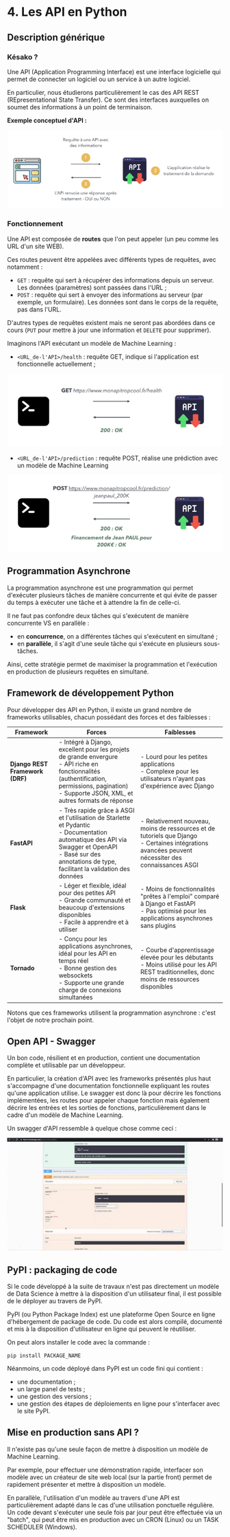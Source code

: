 # 4. Les API en Python

## Description générique

### Késako ?

Une API (Application Programming Interface) est une interface logicielle qui permet de connecter un logiciel ou un service à un autre logiciel.

En particulier, nous étudierons particulièrement le cas des API REST (REpresentational State Transfer). Ce sont des interfaces auxquelles on soumet des informations à un point de terminaison.

**Exemple conceptuel d'API :**

<p align="center">
  <img src="./resources/04_api/api_simple.png" />
</p>


### Fonctionnement 

Une API est composée de **routes** que l'on peut appeler (un peu comme les URL d'un site WEB). 

Ces routes peuvent être appelées avec différents types de requêtes, avec notamment :
- `GET` : requête qui sert à récupérer des informations depuis un serveur. Les données (paramètres) sont passées dans l'URL ; 
- `POST` : requête qui sert à envoyer des informations au serveur (par exemple, un formulaire). Les données sont dans le corps de la requête, pas dans l'URL.

D'autres types de requêtes existent mais ne seront pas abordées dans ce cours (`PUT` pour mettre à jour une information et `DELETE` pour supprimer).

Imaginons l'API exécutant un modèle de Machine Learning : 
- `<URL_de-l'API>/health` : requête GET, indique si l'application est fonctionnelle actuellement ;
<p align="center">
  <img src="./resources/04_api/api_get_example.png" />
</p>

- `<URL_de-l'API>/prediction` : requête POST, réalise une prédiction avec un modèle de Machine Learning
<p align="center">
  <img src="./resources/04_api/api_post_example.png" />
</p>

## Programmation Asynchrone

La programmation asynchrone est une programmation qui permet d'exécuter plusieurs tâches de manière concurrente et qui évite de passer du temps à exécuter une tâche et à attendre la fin de celle-ci.

Il ne faut pas confondre deux tâches qui s'exécutent de manière concurrente VS en parallèle : 
- en **concurrence**, on a différentes tâches qui s'exécutent en simultané ;
- en **parallèle**, il s'agit d'une seule tâche qui s'exécute en plusieurs sous-tâches.

Ainsi, cette stratégie permet de maximiser la programmation et l'exécution en production de plusieurs requêtes en simultané.


## Framework de développement Python

Pour développer des API en Python, il existe un grand nombre de frameworks utilisables, chacun possédant des forces et des faiblesses : 

| Framework                        | Forces                                                                                                                                                        | Faiblesses                                                                                                              |
|----------------------------------|---------------------------------------------------------------------------------------------------------------------------------------------------------------|-------------------------------------------------------------------------------------------------------------------------|
| **Django REST Framework (DRF)**  | - Intégré à Django, excellent pour les projets de grande envergure <br> - API riche en fonctionnalités (authentification, permissions, pagination) <br> - Supporte JSON, XML, et autres formats de réponse | - Lourd pour les petites applications <br> - Complexe pour les utilisateurs n'ayant pas d'expérience avec Django       |
| **FastAPI**                      | - Très rapide grâce à ASGI et l'utilisation de Starlette et Pydantic <br> - Documentation automatique des API via Swagger et OpenAPI <br> - Basé sur des annotations de type, facilitant la validation des données | - Relativement nouveau, moins de ressources et de tutoriels que Django <br> - Certaines intégrations avancées peuvent nécessiter des connaissances ASGI |
| **Flask**                        | - Léger et flexible, idéal pour des petites API <br> - Grande communauté et beaucoup d'extensions disponibles <br> - Facile à apprendre et à utiliser        | - Moins de fonctionnalités "prêtes à l'emploi" comparé à Django et FastAPI <br> - Pas optimisé pour les applications asynchrones sans plugins              |
| **Tornado**                      | - Conçu pour les applications asynchrones, idéal pour les API en temps réel <br> - Bonne gestion des websockets <br> - Supporte une grande charge de connexions simultanées | - Courbe d'apprentissage élevée pour les débutants <br> - Moins utilisé pour les API REST traditionnelles, donc moins de ressources disponibles |

Notons que ces frameworks utilisent la programmation asynchrone : c'est l'objet de notre prochain point.

## Open API - Swagger

Un bon code, résilient et en production, contient une documentation complète et utilisable par un développeur.

En particulier, la création d'API avec les frameworks présentés plus haut s'accompagne d'une documentation fonctionnelle expliquant les routes qu'une application utilise. Le swagger est donc là pour décrire les fonctions implémentées, les routes pour appeler chaque fonction mais également décrire les entrées et les sorties de fonctions, particulièrement dans le cadre d'un modèle de Machine Learning.

Un swagger d'API ressemble à quelque chose comme ceci :

<p align="center">
  <img src="./resources/04_api/api_swagger.jpeg" />
</p>

## PyPI : packaging de code

Si le code développé à la suite de travaux n'est pas directement un modèle de Data Science à mettre à la disposition d'un utilisateur final, il est possible de le déployer au travers de PyPI.

PyPI (ou Python Package Index) est une plateforme Open Source en ligne d'hébergement de package de code. Du code est alors compilé, documenté et mis à la disposition d'utilisateur en ligne qui peuvent le réutiliser. 

On peut alors installer le code avec la commande :

```
pip install PACKAGE_NAME
```

Néanmoins, un code déployé dans PyPI est un code fini qui contient : 
- une documentation ; 
- un large panel de tests ;
- une gestion des versions ;
- une gestion des étapes de déploiements en ligne pour s'interfacer avec le site PyPI.

## Mise en production sans API ?

Il n'existe pas qu'une seule façon de mettre à disposition un modèle de Machine Learning.

Par exemple, pour effectuer une démonstration rapide, interfacer son modèle avec un créateur de site web local (sur la partie front) permet de rapidement présenter et mettre à disposition un modèle.

En parallèle, l'utilisation d'un modèle au travers d'une API est particulièrement adapté dans le cas d'une utilisation ponctuelle régulière. Un code devant s'exécuter une seule fois par jour peut être effectuée via un "batch", qui peut être mis en production avec un CRON (Linux) ou un TASK SCHEDULER (Windows).
